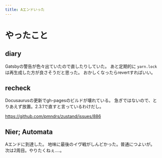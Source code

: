 ```yaml
---
title: Aエンドいった
---
```


# やったこと

## diary

Gatsbyの警告が色々出ていたので直したりしていた。
あと定期的に `yarn.lock` は再生成した方が良さそうだと思った。
おかしくなったらrevertすればいい。

## recheck

Docusaurusの更新でgh-pagesのビルドが壊れている。
急ぎではないので、とりあえず放置。2.3.1で直すと言っているわけだし。

<https://github.com/pmndrs/zustand/issues/886>

## Nier; Automata

Aエンドに到達した。
地味に最後のイヴ戦がしんどかった。普通につよいが。
次は2周目。やりたくねぇ‥‥。

